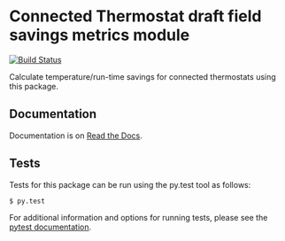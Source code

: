 Connected Thermostat draft field savings metrics module
=======================================================

[![Build Status](https://github.com/EPAENERGYSTAR/epathermostat/actions/workflows/python-app.yaml/badge.svg?branch=feature/epathermostat_2.0)](https://github.com/EPAENERGYSTAR/epathermostat/actions/workflows/python-app.yaml)

Calculate temperature/run-time savings for connected thermostats using this
package.

Documentation
-------------

Documentation is on [Read the Docs](http://epathermostat.readthedocs.io/en/latest/).

Tests
-----

Tests for this package can be run using the py.test tool as follows:

    $ py.test

For additional information and options for running tests, please see
the [pytest documentation](https://pytest.org/latest/getting-started.html).
